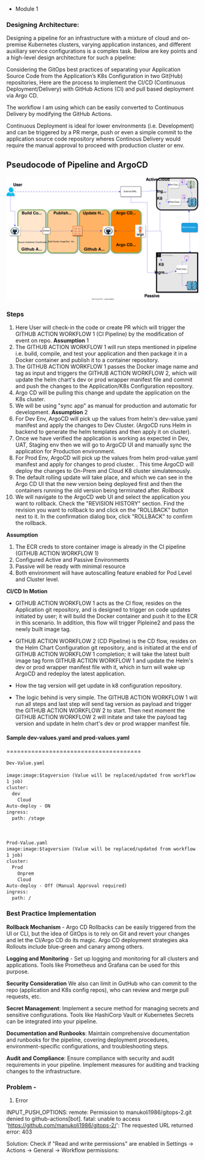 * Module 1

### Designing Architecture:
Designing a pipeline for an infrastructure with a mixture of cloud and on-premise Kubernetes clusters, varying application instances, and different auxiliary service configurations is a complex task. Below are key points and a high-level design architecture for such a pipeline:

Considering the GitOps best practices of separating your Application Source Code from the Application’s K8s Configuration in two Git(Hub) repositories, Here are the process to implement the CI/CD (Continuous Deployment/Delivery) with GitHub Actions (CI) and pull based deployment via Argo CD.

The workflow I am using which can be easily converted to Continuous Delivery by modifying the GitHub Actions. 

Continuous Deployment is ideal for lower environments (i.e. Development) and can be triggered by a PR merge, push or even a simple commit to the application source code repository wheres Continous Delivery would require the manual approval to proceed with production cluster or env. 

## Pseudocode of Pipeline and ArgoCD

 ![Screenshot](Ruby_App_Deploy/img/GitOps_argoCd.svg) 


### Steps
1. Here User will check-in the code or create PR which will trigger the GITHUB ACTION WORKFLOW 1 (CI Pipeline) by  the modification of event on repo. **Assumption** 1
2. The GITHUB ACTION WORKFLOW 1 will run steps mentioned in pipeline i.e. build, compile, and test your application and then package it in a Docker container and publish it to a container repository.
3. The GITHUB ACTION WORKFLOW 1 passes the Docker image name and tag as input and triggers the  GITHUB ACTION WORKFLOW 2, which will update the helm chart's dev or prod wrapper manifest file and commit and push the changes to the Application/K8s Configuration repository. 
4. Argo CD will be pulling this change and update the application on the K8s cluster.
5. We will be using "sync app" as manual for production and automatic for development.
**Assumption** 2
6. For Dev Env, ArgoCD will pick up the values from helm's dev-value.yaml manifest and apply the changes to Dev Cluster. (ArgoCD runs Helm in backend to generate the helm templates and then apply it on cluster). 
7. Once we have verified the application is working as expected in Dev, UAT, Staging env then we will go to ArgoCD UI and manually sync the application for Production environment. 
8. For Prod Env, ArgoCD will pick up the values from helm prod-value.yaml manifest and apply for changes to prod cluster. . This time ArgoCD will deploy the changes to On-Prem and Cloud K8 cluster simulatenously.
9. The default rolling update will take place, and which we can see in the Argo CD UI that the new version being deployed first and then the containers running the old version being terminated after.
*Rollback*
10. We will navigate to the ArgoCD web UI and select the application you want to rollback. Check the "REVISION HISTORY" section. Find the revision you want to rollback to and click on the "ROLLBACK" button next to it. In the confirmation dialog box, click "ROLLBACK" to confirm the rollback.

**Assumption**
1. The ECR creds to store container image is already in the CI pipeline (GITHUB ACTION WORKFLOW 1)
2. Configured Active and Passive Environments 
3. Passive will be ready with minimal resource
4. Both environment will have autoscalling feature enabled for Pod Level and Cluster level.


**CI/CD In Motion**
- GITHUB ACTION WORKFLOW 1 acts as the CI flow, resides on the Application git repository, and is designed to trigger on code updates initiated by user; it will build the Docker container and push it to the ECR in this scenario. In addition, this flow will trigger Pipleine2 and pass the newly built image tag.

- GITHUB ACTION WORKFLOW 2 (CD Pipeline) is the CD flow, resides on the Helm Chart Configuration git repository, and is initiated at the end of GITHUB ACTION WORKFLOW 1 completion; it will take the latest built image tag form GITHUB ACTION WORKFLOW 1 and update the Helm's dev or prod wrapper manifest file with it, which in turn will wake up ArgoCD and redeploy the latest application.


* How the tag version will get update in k8 configuration repository. 
- The logic behind is very simple. The GITHUB ACTION WORKFLOW 1 will run all steps and last step will send tag version as payload and trigger the GITHUB ACTION WORKFLOW 2 to start. Then next moment the GITHUB ACTION WORKFLOW 2 will initate and take the payload tag version and update in helm chart's dev or prod wrapper manifest file. 


#### Sample dev-values.yaml and prod-values.yaml
======================================
```
Dev-Value.yaml

image:image:$tagversion (Value will be replaced/updated from workflow 1 job)
cluster:
  dev
    Cloud
Auto-deploy - ON
ingress:
  path: /stage

  

Prod-Value.yaml
image:image:$tagversion (Value will be replaced/updated from workflow 1 job)
cluster:
  Prod
    Onprem
    Cloud
Auto-deploy - Off (Manual Approval required)
ingress:
  path: /
```
  

### Best Practice Implementation 

**Rollback Mechanism** - Argo CD Rollbacks can be easily triggered from the UI or CLI, but the idea of GitOps is to rely on Git and revert your changes and let the CI/Argo CD do its magic. Argo CD deployment strategies aka Rollouts include blue-green and canary among others.

**Logging and Monitoring** - Set up logging and monitoring for all clusters and applications. Tools like Prometheus and Grafana can be used for this purpose.

**Security Consideration**
We also can limit in GutHub who can commit to the repo (application and K8s config repos), who can review and merge pull requests, etc. 

**Secret Management**: Implement a secure method for managing secrets and sensitive configurations. Tools like HashiCorp Vault or Kubernetes Secrets can be integrated into your pipeline.

**Documentation and Runbooks**: Maintain comprehensive documentation and runbooks for the pipeline, covering deployment procedures, environment-specific configurations, and troubleshooting steps.

**Audit and Compliance**: Ensure compliance with security and audit requirements in your pipeline. Implement measures for auditing and tracking changes to the infrastructure.



### Problem - 

1. Error

INPUT_PUSH_OPTIONS: 
remote: Permission to manukoli1986/gitops-2.git denied to github-actions[bot].
fatal: unable to access 'https://github.com/manukoli1986/gitops-2/': The requested URL returned error: 403

Solution:
Check if "Read and write permissions" are enabled in Settings -> Actions -> General -> Workflow permissions: